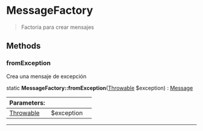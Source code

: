 
                                                                                                                                            
    
# MessageFactory


> Factoria para crear mensajes
>
> 








## Methods

### fromException
Crea una mensaje de excepción


static **MessageFactory::fromException**([Throwable](../../Throwable.md) $exception) : [Message](../../Message.md)


|Parameters: | | |
| --- | --- | --- |
|[Throwable](../../Throwable.md) |$exception |  |

---


                                                                                                                                                                                                                                                                                                                                                                                                            
    
                                                                                                                                                                                                                                                                             
                